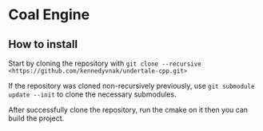 # Coal Engine

## How to install

Start by cloning the repository with `git clone --recursive <https://github.com/kennedyvnak/undertale-cpp.git>`

If the repository was cloned non-recursively previously, use `git submodule update --init` to clone the necessary submodules.

After successfully clone the repository, run the cmake on it then you can build the project.

